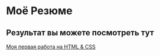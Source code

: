 # Моё Резюме

## Результат вы можете посмотреть тут

[Моя первая работа на HTML & CSS](https://gangstagusya.github.io/resume/)
